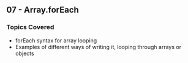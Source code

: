 ## 07 - Array.forEach

### Topics Covered

- forEach syntax for array looping
- Examples of different ways of writing it, looping through arrays or objects
